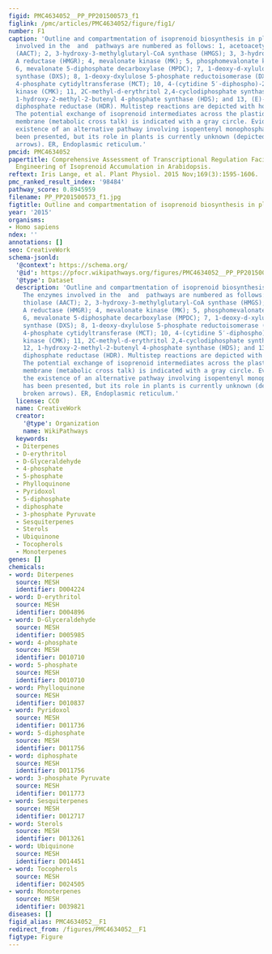 ```yaml
---
figid: PMC4634052__PP_PP201500573_f1
figlink: /pmc/articles/PMC4634052/figure/fig1/
number: F1
caption: 'Outline and compartmentation of isoprenoid biosynthesis in plants. The enzymes
  involved in the  and  pathways are numbered as follows: 1, acetoacetyl-CoA thiolase
  (AACT); 2, 3-hydroxy-3-methylglutaryl-CoA synthase (HMGS); 3, 3-hydroxy-3-methylglutaryl-coenzyme
  A reductase (HMGR); 4, mevalonate kinase (MK); 5, phosphomevalonate kinase (PMK);
  6, mevalonate 5-diphosphate decarboxylase (MPDC); 7, 1-deoxy-d-xylulose 5-phosphate
  synthase (DXS); 8, 1-deoxy-dxylulose 5-phosphate reductoisomerase (DXR); 9, 2C-methyl-d-erythritol
  4-phosphate cytidyltransferase (MCT); 10, 4-(cytidine 5′-diphospho)-2C-methyl-d-erythritol
  kinase (CMK); 11, 2C-methyl-d-erythritol 2,4-cyclodiphosphate synthase (MDS); 12,
  1-hydroxy-2-methyl-2-butenyl 4-phosphate synthase (HDS); and 13, (E)-4-hydroxy-3-methyl-but-2-enyl
  diphosphate reductase (HDR). Multistep reactions are depicted with hollow arrows.
  The potential exchange of isoprenoid intermediates across the plastidial envelope
  membrane (metabolic cross talk) is indicated with a gray circle. Evidence for the
  existence of an alternative pathway involving isopentenyl monophosphate (IP) has
  been presented, but its role in plants is currently unknown (depicted with broken
  arrows). ER, Endoplasmic reticulum.'
pmcid: PMC4634052
papertitle: Comprehensive Assessment of Transcriptional Regulation Facilitates Metabolic
  Engineering of Isoprenoid Accumulation in Arabidopsis.
reftext: Iris Lange, et al. Plant Physiol. 2015 Nov;169(3):1595-1606.
pmc_ranked_result_index: '98484'
pathway_score: 0.8945959
filename: PP_PP201500573_f1.jpg
figtitle: Outline and compartmentation of isoprenoid biosynthesis in plants
year: '2015'
organisms:
- Homo sapiens
ndex: ''
annotations: []
seo: CreativeWork
schema-jsonld:
  '@context': https://schema.org/
  '@id': https://pfocr.wikipathways.org/figures/PMC4634052__PP_PP201500573_f1.html
  '@type': Dataset
  description: 'Outline and compartmentation of isoprenoid biosynthesis in plants.
    The enzymes involved in the  and  pathways are numbered as follows: 1, acetoacetyl-CoA
    thiolase (AACT); 2, 3-hydroxy-3-methylglutaryl-CoA synthase (HMGS); 3, 3-hydroxy-3-methylglutaryl-coenzyme
    A reductase (HMGR); 4, mevalonate kinase (MK); 5, phosphomevalonate kinase (PMK);
    6, mevalonate 5-diphosphate decarboxylase (MPDC); 7, 1-deoxy-d-xylulose 5-phosphate
    synthase (DXS); 8, 1-deoxy-dxylulose 5-phosphate reductoisomerase (DXR); 9, 2C-methyl-d-erythritol
    4-phosphate cytidyltransferase (MCT); 10, 4-(cytidine 5′-diphospho)-2C-methyl-d-erythritol
    kinase (CMK); 11, 2C-methyl-d-erythritol 2,4-cyclodiphosphate synthase (MDS);
    12, 1-hydroxy-2-methyl-2-butenyl 4-phosphate synthase (HDS); and 13, (E)-4-hydroxy-3-methyl-but-2-enyl
    diphosphate reductase (HDR). Multistep reactions are depicted with hollow arrows.
    The potential exchange of isoprenoid intermediates across the plastidial envelope
    membrane (metabolic cross talk) is indicated with a gray circle. Evidence for
    the existence of an alternative pathway involving isopentenyl monophosphate (IP)
    has been presented, but its role in plants is currently unknown (depicted with
    broken arrows). ER, Endoplasmic reticulum.'
  license: CC0
  name: CreativeWork
  creator:
    '@type': Organization
    name: WikiPathways
  keywords:
  - Diterpenes
  - D-erythritol
  - D-Glyceraldehyde
  - 4-phosphate
  - 5-phosphate
  - Phylloquinone
  - Pyridoxol
  - 5-diphosphate
  - diphosphate
  - 3-phosphate Pyruvate
  - Sesquiterpenes
  - Sterols
  - Ubiquinone
  - Tocopherols
  - Monoterpenes
genes: []
chemicals:
- word: Diterpenes
  source: MESH
  identifier: D004224
- word: D-erythritol
  source: MESH
  identifier: D004896
- word: D-Glyceraldehyde
  source: MESH
  identifier: D005985
- word: 4-phosphate
  source: MESH
  identifier: D010710
- word: 5-phosphate
  source: MESH
  identifier: D010710
- word: Phylloquinone
  source: MESH
  identifier: D010837
- word: Pyridoxol
  source: MESH
  identifier: D011736
- word: 5-diphosphate
  source: MESH
  identifier: D011756
- word: diphosphate
  source: MESH
  identifier: D011756
- word: 3-phosphate Pyruvate
  source: MESH
  identifier: D011773
- word: Sesquiterpenes
  source: MESH
  identifier: D012717
- word: Sterols
  source: MESH
  identifier: D013261
- word: Ubiquinone
  source: MESH
  identifier: D014451
- word: Tocopherols
  source: MESH
  identifier: D024505
- word: Monoterpenes
  source: MESH
  identifier: D039821
diseases: []
figid_alias: PMC4634052__F1
redirect_from: /figures/PMC4634052__F1
figtype: Figure
---
```

